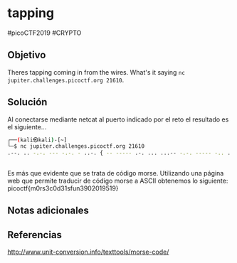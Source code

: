 # tapping
#picoCTF2019 #CRYPTO 
## Objetivo
Theres tapping coming in from the wires. What's it saying `nc jupiter.challenges.picoctf.org 21610`.
## Solución
Al conectarse mediante netcat al puerto indicado por el reto el resultado es el siguiente...
```bash
┌──(kali㉿kali)-[~]
└─$ nc jupiter.challenges.picoctf.org 21610
.--. .. -.-. --- -.-. - ..-. { -- ----- .-. ... ...-- -.-. ----- -.. ...-- .---- ... ..-. ..- -. ...-- ----. ----- ..--- ----- .---- ----. ..... .---- ----. } 
                 
```

Es más que evidente que se trata de código morse.
Utilizando una página web que permite traducir de código morse a ASCII obtenemos lo siguiente:
picoctf{m0rs3c0d31sfun3902019519}
## Notas adicionales

## Referencias
http://www.unit-conversion.info/texttools/morse-code/